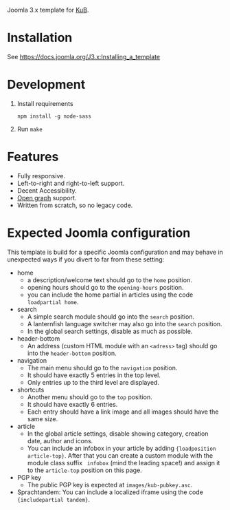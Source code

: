 Joomla 3.x template for [KuB](http://kub-berlin.org).

# Installation

See https://docs.joomla.org/J3.x:Installing_a_template

# Development

1.  Install requirements

        npm install -g node-sass

2.  Run `make`

# Features

-   Fully responsive.
-   Left-to-right and right-to-left support.
-   Decent Accessibility.
-   [Open graph](http://ogp.me) support.
-   Written from scratch, so no legacy code.

# Expected Joomla configuration

This template is build for a specific Joomla configuration and may behave in
unexpected ways if you divert to far from these setting:

-   home
    -   a description/welcome text should go to the `home` position.
    -   opening hours should go to the `opening-hours` position.
    -   you can include the home partial in articles using the code
        `loadpartial home`.
-   search
    -   A simple search module should go into the `search` position.
    -   A lanternfish language switcher may also go into the `search` position.
    -   In the global search settings, disable as much as possible.
-   header-bottom
    -   An address (custom HTML module with an `<adress>` tag) should go into
        the `header-bottom` position.
-   navigation
    -   The main menu should go to the `navigation` position.
    -   It should have exactly 5 entries in the top level.
    -   Only entries up to the third level are displayed.
-   shortcuts
    -   Another menu should go to the `top` position.
    -   It should have exactly 6 entries.
    -   Each entry should have a link image and all images should have the same
        size.
-   article
    -   In the global article settings, disable showing category, creation date,
        author and icons.
    -   You can include an infobox in your article by adding `{loadposition
        article-top}`. After that you can create a custom module with the module
        class suffix ` infobox` (mind the leading space!) and assign it to the
        `article-top` position on this page.
-   PGP key
    -   The public PGP key is expected at `images/kub-pubkey.asc`.
-   Sprachtandem: You can include a localized iframe using the code
    `{includepartial tandem}`.
